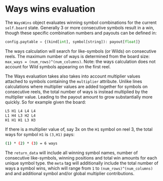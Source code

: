 # Ways wins evaluation

The `WaysWins` object evaluates winning symbol combinations for the current `self.board` state. Generally 3 or more consecutive symbols result in a win, though these specific combination numbers and payouts can be defined in:

```python
config.paytable = {(kind[int], symbol[string]): payout[float]}
```

The ways calculation will search for like-symbols (or Wilds) on consecutive reels. The maximum number of ways is determined from the board size: `max_ways = (num_rows)^(num_columns)`.
Note: the ways calculation does not account for Wild symbols appearing on the first reel.

The Ways evaluation takes also takes into account multiplier values attached to symbols containing the `multiplier` attribute. Unlike lines calculations where multiplier values are added together for symbols on consecutive reels, the total number of ways is instead multiplied by the multiplier value. Leading to the payout amount to grow substantially more quickly. So for example given the board:

```sh
L5 H1 L4 L4 L4
L1 H4 L3 H2 L4
H1 H1 H1 L3 H3
```

If there is a multiplier value of, say 3x on the `H1` symbol on reel 3, the total ways for symbol `H1` is `(3,H1)` pays:

```sh
(1) * (2) * (3) = 6 ways
```

The `return_data` will include all winning symbol names, number of consecutive like-symbols, winning positions and total win amounts for each unique symbol type. the `meta` tag will additionally include the total number of ways a symbol wins, which will range from `1` to `(num_rows)^(num_columns)` and and additional symbol and/or global multiplier contributions.
